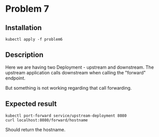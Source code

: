 # Problem 7

## Installation
```
kubectl apply -f problem6
```

## Description

Here we are having two Deployment - upstream and downstream. The upstream application calls downstream when calling the "forward" endpoint.

But something is not working regarding that call forwarding.

## Expected result

```
kubectl port-forward service/upstream-deployment 8080
curl localhost:8080/forward/hostname
```
Should return the hostname.